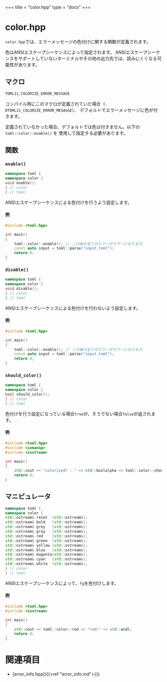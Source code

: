 +++
title = "color.hpp"
type  = "docs"
+++

# color.hpp

`color.hpp`では、エラーメッセージの色付けに関する関数が定義されます。

色はANSIエスケープシーケンスによって指定されます。
ANSIエスケープシーケンスをサポートしていないターミナルやその他の出力先では、読みにくくなる可能性があります。

## マクロ

```cpp
TOML11_COLORIZE_ERROR_MESSAGE
```

コンパイル時にこのマクロが定義されていた場合（`-DTOML11_COLORIZE_ERROR_MESASGE`）、
デフォルトでエラーメッセージに色が付きます。

定義されていなかった場合、デフォルトでは色は付きません。以下の `toml::color::enable()` を
使用して指定する必要があります。


## 関数

### `enable()`

```cpp
namespace toml {
namespace color {
void enable();
} // color
} // toml
```

ANSIエスケープシーケンスによる色付けを行うよう設定します。

#### 例

```cpp
#include <toml.hpp>

int main()
{
    toml::color::enable(); // この後の全てのエラーがカラーになります。
    const auto input = toml::parse("input.toml");
    return 0;
}
```

### `disable()`

```cpp
namespace toml {
namespace color {
void disable();
} // color
} // toml
```

ANSIエスケープシーケンスによる色付けを行わないよう設定します。

#### 例

```cpp
#include <toml.hpp>

int main()
{
    toml::color::enable(); // この後の全てのエラーがカラーになります。
    const auto input = toml::parse("input.toml");
    return 0;
}
```

### `should_color()`

```cpp
namespace toml {
namespace color {
bool should_color();
} // color
} // toml
```

色付けを行う設定になっている場合`true`が、そうでない場合`false`が返されます。

#### 例

```cpp
#include <toml.hpp>
#include <iomanip>
#include <iostream>

int main()
{
    std::cout << "colorized? : " << std::boolalpha << toml::color::should_color() << std::endl;
    return 0;
}
```

## マニピュレータ

```cpp
namespace toml {
namespace color {
std::ostream& reset  (std::ostream&);
std::ostream& bold   (std::ostream&);
std::ostream& grey   (std::ostream&);
std::ostream& gray   (std::ostream&);
std::ostream& red    (std::ostream&);
std::ostream& green  (std::ostream&);
std::ostream& yellow (std::ostream&);
std::ostream& blue   (std::ostream&);
std::ostream& magenta(std::ostream&);
std::ostream& cyan   (std::ostream&);
std::ostream& white  (std::ostream&);
} // color
} // toml
```

ANSIエスケープシーケンスによって、`fg`を色付けします。

#### 例

```cpp
#include <toml.hpp>
#include <iostream>

int main()
{
    std::cout << toml::color::red << "red!" << std::endl;
    return 0;
}
```

# 関連項目

- [error_info.hpp]({{<ref "error_info.md">}})
